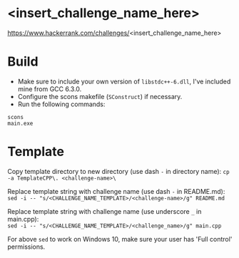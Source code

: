 # <insert_challenge_name_here>

https://www.hackerrank.com/challenges/<insert_challenge_name_here>

# Build

* Make sure to include your own version of `libstdc++-6.dll`, I've included mine from GCC 6.3.0.
* Configure the scons makefile (`SConstruct`) if necessary.
* Run the following commands:

`scons`  
`main.exe`  

# Template

Copy template directory to new directory (use dash `-` in directory name):
    `cp -a TemplateCPP\. <challenge-name>\`  

Replace template string with challenge name (use dash `-` in README.md):  
    `sed -i -- "s/<CHALLENGE_NAME_TEMPLATE>/<challenge-name>/g" README.md`  

Replace template string with challenge name (use underscore `_` in main.cpp):  
    `sed -i -- "s/<CHALLENGE_NAME_TEMPLATE>/<challenge_name>/g" main.cpp`  

For above `sed` to work on Windows 10, make sure your user has 'Full control' permissions.  
